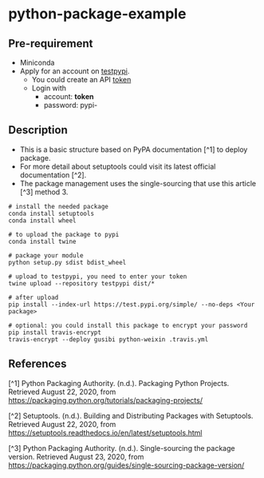 # python-package-example

## Pre-requirement
- Miniconda
- Apply for an account on [testpypi](https://test.pypi.org/account/register/).
    - You could create an API [token](https://test.pypi.org/manage/account/token/)
    - Login with 
        - account: __token__
        - password: pypi-<token>

## Description
- This is a basic structure based on PyPA documentation [^1] to deploy package.
- For more detail about setuptools could visit its latest official documentation [^2].
- The package management uses the single-sourcing that use this article [^3] method 3.

```
# install the needed package
conda install setuptools
conda install wheel

# to upload the package to pypi
conda install twine

# package your module
python setup.py sdist bdist_wheel

# upload to testpypi, you need to enter your token
twine upload --repository testpypi dist/*

# after upload
pip install --index-url https://test.pypi.org/simple/ --no-deps <Your package>

# optional: you could install this package to encrypt your password
pip install travis-encrypt
travis-encrypt --deploy gusibi python-weixin .travis.yml
```

## References
[^1] Python Packaging Authority. (n.d.). Packaging Python Projects. Retrieved August 22, 2020, from https://packaging.python.org/tutorials/packaging-projects/

[^2] Setuptools. (n.d.). Building and Distributing Packages with Setuptools. Retrieved August 22, 2020, from https://setuptools.readthedocs.io/en/latest/setuptools.html

[^3] Python Packaging Authority. (n.d.). Single-sourcing the package version. Retrieved August 23, 2020, from https://packaging.python.org/guides/single-sourcing-package-version/
